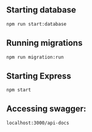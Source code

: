 ## Starting database
```bash
npm run start:database
```

## Running migrations
```bash
npm run migration:run
```

## Starting Express
```bash
npm start
```

## Accessing swagger:
```bash
localhost:3000/api-docs
```
